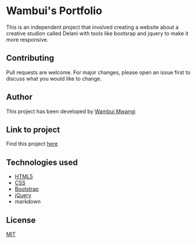 # Wambui's Portfolio

This is an independent project that involved creating a website about a creative studion called Delani with tools like bootsrap and jquery to make it more responsive.

## Contributing
Pull requests are welcome. For major changes, please open an issue first to discuss what you would like to change.

## Author
This project has been developed by [Wambui Mwangi](https://github.com/mwangiwambui)

## Link to project
Find this project [here](https://mwangiwambui.github.io/Delani_Studio/)

## Technologies used

* [HTML5](https://github.com/topics/html5)
* [CSS](https://github.com/topics/css3)
* [Bootstrap](https://github.com/topics/bootstrap)
* [jQuery](https://github.com/topics/javascript)
* markdown

## License
[MIT](https://choosealicense.com/licenses/mit/)

